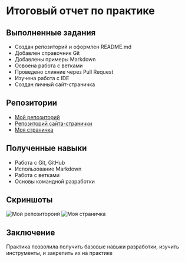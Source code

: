# Итоговый отчет по практике

## Выполненные задания

- Создан репозиторий и оформлен README.md
- Добавлен справочник Git
- Добавлены примеры Markdown
- Освоена работа с ветками
- Проведено слияние через Pull Request
- Изучена работа с IDE
- Создан личный сайт-страничка

## Репозитории

- [Мой репозиторий](https://github.com/thirdrelch/introductory-practice-yanchenko)
- [Репозиторий сайта-странички](https://github.com/thirdrelch/site)
- [Моя страничка](https://thirdrelch.github.io/site/)

## Полученные навыки

- Работа с Git, GitHub
- Использование Markdown
- Работа с ветками
- Основы командной разработки

## Скриншоты

![Мой репозитороий]([https://iimg.su/i/SImcN0](https://i.postimg.cc/1tZhY7Xh/photo-2025-06-28-08-44-36.jpg))
![Моя страничка](https://iimg.su/i/eLaXyv)

## Заключение

Практика позволила получить базовые навыки разработки, изучить инструменты, и закрепить их на практике
